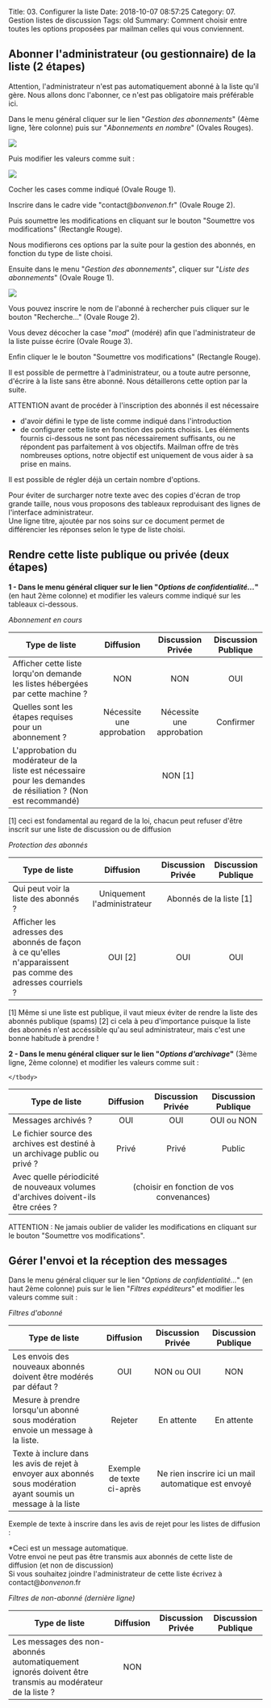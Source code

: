 Title: 03. Configurer la liste 
Date: 2018-10-07 08:57:25
Category: 07. Gestion listes de discussion
Tags: old
Summary: Comment choisir entre toutes les options proposées par mailman celles qui vous conviennent.

## Abonner l'administrateur (ou gestionnaire) de la liste (2 étapes)

Attention, l'administrateur n'est pas automatiquement abonné à la liste qu'il gère. Nous allons donc l'abonner, ce n'est pas obligatoire mais préférable ici.

Dans le menu général cliquer sur le lien "*Gestion des abonnements*" (4ème ligne, 1ère colonne) puis sur "*Abonnements en nombre*" (Ovales Rouges). 

![](../img/lm12.jpg)
 
Puis modifier les valeurs comme suit :

![](../img/lm13.jpg)

Cocher les cases comme indiqué (Ovale Rouge 1).

Inscrire dans le cadre vide "contact@*bonvenon*.fr" (Ovale Rouge 2).

Puis soumettre les modifications en cliquant sur le bouton "Soumettre vos modifications" (Rectangle Rouge).  

Nous modifierons ces options par la suite pour la gestion des abonnés, en fonction du type de liste choisi.

Ensuite dans le menu "*Gestion des abonnements*", cliquer sur "*Liste des abonnements*" (Ovale Rouge 1).

![](../img/lm14.jpg)

Vous pouvez inscrire le nom de l'abonné à rechercher puis cliquer sur le bouton "Recherche..." (Ovale Rouge 2).

Vous devez décocher la case "*mod*" (modéré) afin que l'administrateur de la liste puisse écrire (Ovale Rouge 3).

Enfin cliquer le le bouton "Soumettre vos modifications" (Rectangle Rouge).

Il est possible de permettre à l'administrateur, ou a toute autre personne, d'écrire à la liste sans être abonné. Nous détaillerons cette option par la suite.

ATTENTION avant de procéder à l'inscription des abonnés il est nécessaire

- d'avoir défini le type de liste comme indiqué dans l'introduction
- de configurer cette liste en fonction des points choisis. Les éléments fournis ci-dessous ne sont pas nécessairement suffisants, ou ne répondent pas parfaitement à vos objectifs. Mailman offre de très nombreuses options, notre objectif est uniquement de vous aider à sa prise en mains.

Il est possible de régler déjà un certain nombre d'options.

Pour éviter de surcharger notre texte avec des copies d'écran de trop grande taille, nous vous proposons des tableaux reproduisant des lignes de l'interface administrateur.  
Une ligne titre, ajoutée par nos soins sur ce document permet de différencier les réponses selon le type de liste choisi.

## Rendre cette liste publique ou privée (deux étapes)

**1 - Dans le menu général cliquer sur le lien "*Options de confidentialité...*"** (en haut 2ème colonne) et modifier les valeurs comme indiqué sur les tableaux ci-dessous.

*Abonnement en cours*
<table>
    <thead>
        <tr>
            <th>Type de liste</th>
            <th align="center">Diffusion</th>
            <th align="center">Discussion Privée</th>
            <th align="center">Discussion Publique</th>
        </tr>
    </thead>
    <tbody>
        <tr>
            <td>Afficher cette liste lorqu'on demande les listes hébergées par cette machine ?</td>
            <td align="center">NON</td>
            <td align="center">NON</td>
            <td align="center">OUI</td>
        </tr>
        <tr>
            <td>Quelles sont les étapes requises pour un abonnement ?</td>
            <td align="center">Nécessite une approbation</td>
            <td align="center">Nécessite une approbation</td>
            <td align="center">Confirmer</td>
        </tr>
        <tr>
            <td>L'approbation du modérateur de la liste est nécessaire pour les demandes de résiliation ? (Non est recommandé)</td>
            <td align="center" colspan=3>NON [1]</td>
        </tr>
    </tbody>
</table>
[1] ceci est fondamental au regard de la loi, chacun peut refuser d'être inscrit sur une liste de discussion ou de diffusion  


*Protection des abonnés*
<table>
    <thead>
        <tr>
            <th>Type de liste</th>
            <th align="center">Diffusion</th>
            <th align="center">Discussion Privée</th>
            <th align="center">Discussion Publique</th>
        </tr>
    </thead>
    <tbody>
        <tr>
            <td>Qui peut voir la liste des abonnés ?</td>
            <td align="center">Uniquement l'administrateur</td>
            <td align="center" colspan=2>Abonnés de la liste [1]</td>
        </tr>
        <tr>
            <td>Afficher les adresses des abonnés de façon à ce qu'elles n'apparaissent pas comme des adresses courriels ?</td>
            <td align="center">OUI [2]</td>
            <td align="center">OUI</td>
            <td align="center">OUI</td>
        </tr>
    </tbody>
</table>
[1] Même si une liste est publique, il vaut mieux éviter de rendre la liste des abonnés publique (spams)  
[2] ci cela à peu d'importance puisque la liste des abonnés n'est accéssible qu'au seul administrateur, mais c'est une bonne habitude à prendre !


**2 - Dans le menu général cliquer sur le lien "*Options d'archivage*"** (3ème ligne, 2ème colonne) et modifier les valeurs comme suit :

<table>
    <thead>
        <tr>
            <th>Type de liste</th>
            <th align="center">Diffusion</th>
            <th align="center">Discussion Privée</th>
            <th align="center">Discussion Publique</th>
        </tr>
    </thead>
    <tbody>
        <tr>
            <td>Messages archivés ?</td>
            <td align="center">OUI</td>
            <td align="center">OUI</td>
            <td align="center">OUI ou NON</td>
        </tr>
        <tr>
            <td>Le fichier source des archives est destiné à un archivage public ou privé ?</td>
            <td align="center">Privé</td>
            <td align="center">Privé</td>
            <td align="center">Public</td>
        </tr>
        <tr>
            <td>Avec quelle périodicité de nouveaux volumes d'archives doivent-ils être crées ?</td>
            <td align="center" colspan=3>(choisir en fonction de vos convenances)</td>
        </tr>

    </tbody>
</table>

ATTENTION : Ne jamais oublier de valider les modifications en cliquant sur le bouton "Soumettre vos modifications".


## Gérer l'envoi et la réception des messages

Dans le menu général cliquer sur le lien "*Options de confidentialité...*" (en haut 2ème colonne) puis sur le lien "*Filtres expéditeurs*" et modifier les valeurs comme suit :

*Filtres d'abonné*
<table>
    <thead>
        <tr>
            <th>Type de liste</th>
            <th align="center">Diffusion</th>
            <th align="center">Discussion Privée</th>
            <th align="center">Discussion Publique</th>
        </tr>
    </thead>
    <tbody>
        <tr>
            <td>Les envois des nouveaux abonnés doivent être modérés par défaut ?</td>
            <td align="center">OUI</td>
            <td align="center">NON ou OUI</td>
            <td align="center">NON</td>
        </tr>
        <tr>
            <td>Mesure à prendre lorsqu'un abonné sous modération envoie un message à la liste.</td>
            <td align="center">Rejeter</td>
            <td align="center">En attente</td>
            <td align="center">En attente</td>
        </tr>
        <tr>
            <td>Texte à inclure dans les avis de rejet à envoyer aux abonnés sous modération ayant soumis un message à la liste</td>
            <td align="center">Exemple de texte ci-après</td>
            <td align="center" colspan=2>Ne rien inscrire ici un mail automatique est envoyé</td>
        </tr>        
    </tbody>
</table>

Exemple de texte à inscrire dans les avis de rejet pour les listes de diffusion :

*Ceci est un message automatique.<br/>
Votre envoi ne peut pas être transmis aux abonnés de cette liste de diffusion (et non de discussion)<br/>
Si vous souhaitez joindre l'administrateur de cette liste écrivez à contact@*bonvenon*.fr

*Filtres de non-abonné (dernière ligne)*
<table>
    <thead>
        <tr>
            <th>Type de liste</th>
            <th align="center">Diffusion</th>
            <th align="center">Discussion Privée</th>
            <th align="center">Discussion Publique</th>
        </tr>
    </thead>
    <tbody>
        <tr>
            <td>Les messages des non-abonnés automatiquement ignorés doivent être transmis au modérateur de la liste ?</td>
            <td align="center">NON</td>
            <td align="center"></td>
            <td align="center"></td>
        </tr>
    </tbody>
</table>